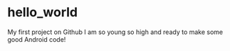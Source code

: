# hello_world
My first project on Github
I am so young so high and ready to make some good Android code!
